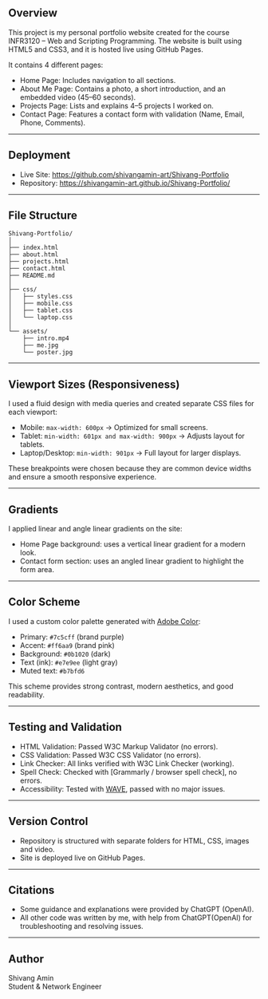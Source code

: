 ## Overview

This project is my personal portfolio website created for the course INFR3120 – Web and Scripting Programming.
The website is built using HTML5 and CSS3, and it is hosted live using GitHub Pages.

It contains 4 different pages:

- Home Page: Includes navigation to all sections.
- About Me Page: Contains a photo, a short introduction, and an embedded video (45–60 seconds).
- Projects Page: Lists and explains 4–5 projects I worked on.
- Contact Page: Features a contact form with validation (Name, Email, Phone, Comments).

---

## Deployment

- Live Site: https://github.com/shivangamin-art/Shivang-Portfolio
- Repository: https://shivangamin-art.github.io/Shivang-Portfolio/

---

## File Structure
```
Shivang-Portfolio/
│
├── index.html
├── about.html
├── projects.html
├── contact.html
├── README.md
│
├── css/
│   ├── styles.css
│   ├── mobile.css
│   ├── tablet.css
│   └── laptop.css
│
└── assets/
    ├── intro.mp4
    ├── me.jpg
    └── poster.jpg
```
---

## Viewport Sizes (Responsiveness)

I used a fluid design with media queries and created separate CSS files for each viewport:

- Mobile: `max-width: 600px` → Optimized for small screens.
- Tablet: `min-width: 601px and max-width: 900px` → Adjusts layout for tablets.
- Laptop/Desktop: `min-width: 901px` → Full layout for larger displays.

These breakpoints were chosen because they are common device widths and ensure a smooth responsive experience.

---

## Gradients

I applied linear and angle linear gradients on the site:

- Home Page background: uses a vertical linear gradient for a modern look.
- Contact form section: uses an angled linear gradient to highlight the form area.

---

## Color Scheme

I used a custom color palette generated with [Adobe Color](https://color.adobe.com/create):

- Primary: `#7c5cff` (brand purple)
- Accent: `#ff6aa9` (brand pink)
- Background: `#0b1020` (dark)
- Text (ink): `#e7e9ee` (light gray)
- Muted text: `#b7bfd6`

This scheme provides strong contrast, modern aesthetics, and good readability.

---

## Testing and Validation

- HTML Validation: Passed W3C Markup Validator (no errors).
- CSS Validation: Passed W3C CSS Validator (no errors).
- Link Checker: All links verified with W3C Link Checker (working).
- Spell Check: Checked with [Grammarly / browser spell check], no errors.
- Accessibility: Tested with [WAVE](http://wave.webaim.org/), passed with no major issues.

---

## Version Control

- Repository is structured with separate folders for HTML, CSS, images and video.
- Site is deployed live on GitHub Pages.

---

## Citations

- Some guidance and explanations were provided by ChatGPT (OpenAI).
- All other code was written by me, with help from ChatGPT(OpenAI) for troubleshooting and resolving issues.

---

## Author

Shivang Amin  
Student & Network Engineer
